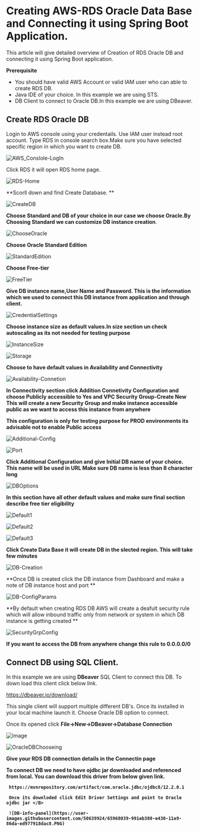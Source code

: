 # Creating AWS-RDS Oracle Data Base and Connecting it using Spring Boot Application.

This article will give detailed overview of Creation of RDS Oracle DB and connecting it using Spring Boot application.

**Prerequisite**

  - You should have valid AWS Account or valid IAM user who can able to create RDS DB.
  - Java IDE of your choice. In this example we are using STS.
  - DB Client to connect to Oracle DB.In this example we are using DBeaver.
  
  ## Create RDS Oracle DB
  
  Login to AWS console using your credentails. Use IAM user instead root account.
  Type RDS in console search box.Make sure you have selected specific region in which you want to create DB.
  
  ![AWS_Conslole-LogIn](https://user-images.githubusercontent.com/50639924/65958173-cc574780-e41c-11e9-85fb-9cbf6bb4951d.PNG)
  
  Click RDS it will open RDS home page.
  
  ![RDS-Home](https://user-images.githubusercontent.com/50639924/65958278-06c0e480-e41d-11e9-975c-b440777791f2.PNG)
  
  **Scorll down and find Create Database. **
  
  ![CreateDB](https://user-images.githubusercontent.com/50639924/65958415-54d5e800-e41d-11e9-83f3-e2bf9cffa7a4.PNG)
  
  **Choose Standard and DB of your choice in our case we choose Oracle.By Choosing Standard we can customize DB instance creation**.
  
  ![ChooseOracle](https://user-images.githubusercontent.com/50639924/65958569-ad0cea00-e41d-11e9-98bd-5e9d8b0656b6.PNG)
  
  **Choose Oracle Standard Edition**
  
  ![StandardEdition](https://user-images.githubusercontent.com/50639924/65958749-26a4d800-e41e-11e9-9472-59519ee8222a.PNG)
  
  **Choose Free-tier**
  
  ![FreeTier](https://user-images.githubusercontent.com/50639924/65958832-5f44b180-e41e-11e9-877b-d55808ce5abe.PNG)
  
  **Give DB instance name,User Name and Password. This is the information which we used to connect this DB instance from application
  and through client.**
  
  
![CredentialSettings](https://user-images.githubusercontent.com/50639924/65959136-383aaf80-e41f-11e9-88d6-d17459cfaf1e.PNG)

**Choose instance size as default values.In size section un check autoscaling as its not needed for testing purpose**

![InstanceSize](https://user-images.githubusercontent.com/50639924/65959490-23aae700-e420-11e9-9ff2-2516fd210035.PNG)

![Storage](https://user-images.githubusercontent.com/50639924/65959499-2a395e80-e420-11e9-995e-a5be286ba0c6.PNG)

**Choose to have default values in Availability and Connectivity**

![Availability-Connetion](https://user-images.githubusercontent.com/50639924/65959696-ab90f100-e420-11e9-8d3c-97112f5d440d.PNG)

**In Connectivity section click Addition Connetivity Configuration and choose Publicly accessible to Yes and VPC Security Group-Create New
  This will create a new Security Group and make instance accessible public as we want to access this instance from anywhere**
  
  **This configuration is only for testing purpose for PROD environments its advisable not to enable Public access**
  
  ![Additional-Config](https://user-images.githubusercontent.com/50639924/65961502-bd749300-e424-11e9-9aa5-8fcf3d5b434d.PNG)
  
  ![Port](https://user-images.githubusercontent.com/50639924/65960271-1c84d880-e422-11e9-8afe-ff58c833a617.PNG)
  
  <b>Click Additional Configuration and give Initial DB name of your choice. This name will be used in URL
    Make sure DB name is less than 8 character long </b>
  
  ![DBOptions](https://user-images.githubusercontent.com/50639924/65961560-ded57f00-e424-11e9-81f7-d5afa75c9697.PNG)
  
  **In this section have all other default values and make sure final section describe free tier eligibility**
  
  ![Default1](https://user-images.githubusercontent.com/50639924/65960755-28bd6580-e423-11e9-8d46-865e00424984.PNG)

  ![Default2](https://user-images.githubusercontent.com/50639924/65960766-2eb34680-e423-11e9-8655-228a70759876.PNG)

  ![Default3](https://user-images.githubusercontent.com/50639924/65960775-34109100-e423-11e9-89c8-c557cc2e7085.PNG)
  
  **Click Create Data Base it will create DB in the slected region. This will take few minutes**
  
  ![DB-Creation](https://user-images.githubusercontent.com/50639924/65961908-8fdc1980-e425-11e9-8a69-8b90cd79e53c.PNG)
  
  **Once DB is created click the DB instance from Dashboard and make a note of DB instance host and port **
  
  ![DB-ConfigParams](https://user-images.githubusercontent.com/50639924/65964762-95d4f900-e42b-11e9-9d36-21200fd029aa.PNG)
  
  **By default when creating RDS DB AWS will create a deafult security rule which will allow inbound traffic only from network or system in which DB instance is getting created **
  
  ![SecurityGrpConfig](https://user-images.githubusercontent.com/50639924/65965140-1e539980-e42c-11e9-89db-dadf5143af99.PNG)
  
  <B> If you want to access the DB from anywhere change this rule to 0.0.0.0/0 </B>
  
  
  ## Connect DB using SQL Client.
  
  In this example we are using **DBeaver** SQL Client to connect this DB. To down load this client click below link.
  
  https://dbeaver.io/download/
  
  This single client will support multiple different DB's. Once its installed in your local machine launch it.
  Choose Oracle DB option to connect.
  
  Once its opened click **File->New->DBeaver->Database Connection**
  
  ![image](https://user-images.githubusercontent.com/50639924/65967213-40025000-e42f-11e9-996f-12b5a36ea279.png)
  
  ![OracleDBChooseing](https://user-images.githubusercontent.com/50639924/65967789-3200ff00-e430-11e9-9c1f-43dcf75a11b7.PNG)
 
  **Give your RDS DB connection details in the Connectin page**
  
  <B>To connect DB we need to have ojdbc jar downloaded and referenced from local.
     You can download this driver from below given link.
     
     https://mvnrepository.com/artifact/com.oracle.jdbc/ojdbc8/12.2.0.1
  
     Once its downloded click Edit Driver Settings and point to Oracle ojdbc jar </B>
     
     ![DB-info-panel](https://user-images.githubusercontent.com/50639924/65968039-991eb380-e430-11e9-86da-ed977918dac8.PNG)

  
